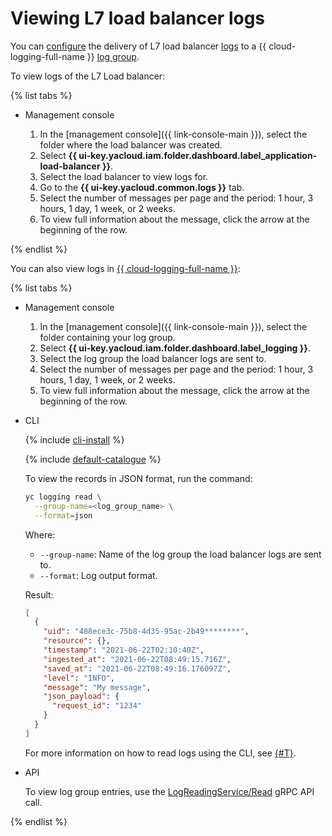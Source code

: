# Viewing L7 load balancer logs

You can [configure](application-load-balancer-manage-logs.md) the delivery of L7 load balancer [logs](../concepts/application-load-balancer.md#logging) to a {{ cloud-logging-full-name }} [log group](../../logging/concepts/log-group.md).

To view logs of the L7 Load balancer:

{% list tabs %}

- Management console

   1. In the [management console]({{ link-console-main }}), select the folder where the load balancer was created.
   1. Select **{{ ui-key.yacloud.iam.folder.dashboard.label_application-load-balancer }}**.
   1. Select the load balancer to view logs for.
   1. Go to the **{{ ui-key.yacloud.common.logs }}** tab.
   1. Select the number of messages per page and the period: 1 hour, 3 hours, 1 day, 1 week, or 2 weeks.
   1. To view full information about the message, click the arrow at the beginning of the row.

{% endlist %}

You can also view logs in [{{ cloud-logging-full-name }}](../../logging/):

{% list tabs %}

- Management console

   1. In the [management console]({{ link-console-main }}), select the folder containing your log group.
   1. Select **{{ ui-key.yacloud.iam.folder.dashboard.label_logging }}**.
   1. Select the log group the load balancer logs are sent to.
   1. Select the number of messages per page and the period: 1 hour, 3 hours, 1 day, 1 week, or 2 weeks.
   1. To view full information about the message, click the arrow at the beginning of the row.

- CLI

   {% include [cli-install](../../_includes/cli-install.md) %}

   {% include [default-catalogue](../../_includes/default-catalogue.md) %}

   To view the records in JSON format, run the command:

   ```bash
   yc logging read \
     --group-name=<log_group_name> \
     --format=json
   ```

   Where:

   * `--group-name`: Name of the log group the load balancer logs are sent to.
   * `--format`: Log output format.

   Result:

   ```json
   [
     {
       "uid": "488ece3c-75b8-4d35-95ac-2b49********",
       "resource": {},
       "timestamp": "2021-06-22T02:10:40Z",
       "ingested_at": "2021-06-22T08:49:15.716Z",
       "saved_at": "2021-06-22T08:49:16.176097Z",
       "level": "INFO",
       "message": "My message",
       "json_payload": {
         "request_id": "1234"
       }
     }
   ]
   ```

   For more information on how to read logs using the CLI, see [{#T}](../../logging/operations/read-logs.md).

- API

   To view log group entries, use the [LogReadingService/Read](../../logging/api-ref/grpc/log_reading_service.md#Read) gRPC API call.

{% endlist %}